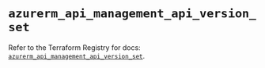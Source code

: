 # `azurerm_api_management_api_version_set`

Refer to the Terraform Registry for docs: [`azurerm_api_management_api_version_set`](https://registry.terraform.io/providers/hashicorp/azurerm/4.4.0/docs/resources/api_management_api_version_set).
